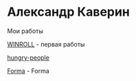 # Александр Каверин
Мои работы

[WINROLL](https://alexkaverin777.github.io/winroll/ "Winroll") - первая работы 

[hungry-people](https://alexkaverin777.github.io/hungry-people/ "hungry-people")


[Forma](https://alexkaverin777.github.io/forma/ "Forma") - Forma
 



